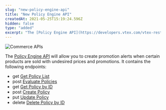 ```yaml
---
slug: "new-policy-engine-api"
title: "New Policy Engine API"
createdAt: 2021-05-25T15:19:24.596Z
hidden: false
type: "added"
excerpt: "The [Policy Engine API](https://developers.vtex.com/vtex-rest-api/reference/policy-engine-api-overview) will allow you to create promotion alerts when certain products are sold with undesired prices and promotions."
---
```


![Commerce APIs](https://cdn.jsdelivr.net/gh/vtexdocs/dev-portal-content@main/images/new-policy-engine-api-0.png)

The [Policy Engine API](https://developers.vtex.com/vtex-rest-api/reference/policy-engine-api-overview) will allow you to create promotion alerts when certain products are sold with undesired prices and promotions. It contains the following endpoints:

- get [Get Policy List](https://developers.vtex.com/vtex-rest-api/reference/policy#policy_list)
- post [Evaluate Policies](https://developers.vtex.com/vtex-rest-api/reference/policy#policy_evaluate)
- get [Get Policy by ID](https://developers.vtex.com/vtex-rest-api/reference/policy#policy_get)
- post [Create Policy](https://developers.vtex.com/vtex-rest-api/reference/policy#policy_createorupdate)
- put [Update Policy](https://developers.vtex.com/vtex-rest-api/reference/policy#put_api-policy-engine-policies-id)
- delete [Delete Policy by ID](https://developers.vtex.com/vtex-rest-api/reference/policy#policy_delete)
